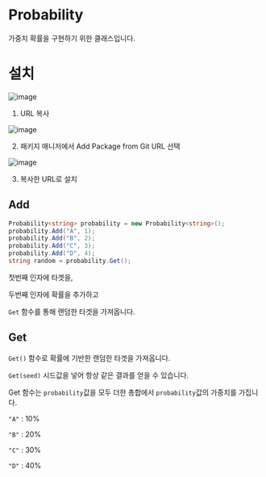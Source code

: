# Probability<T>

가중치 확률을 구현하기 위한 클래스입니다.

# 설치

![image](https://github.com/user-attachments/assets/b391a76a-22e7-41c0-b2e1-cf593f763b4f)

1. URL 복사

![image](https://github.com/user-attachments/assets/f4060f1d-94aa-4a49-b001-e7a5e01316e1)

2. 패키지 매니저에서 Add Package from Git URL 선택
   
![image](https://github.com/user-attachments/assets/0e53e578-f0c1-4399-893f-c3028ee6befe)

3.  복사한 URL로 설치

## Add

```csharp
Probability<string> probability = new Probability<string>();
probability.Add("A", 1);
probability.Add("B", 2);
probability.Add("C", 3);
probability.Add("D", 4);
string random = probability.Get();
```

첫번째 인자에 타겟을,

두번째 인자에 확률을 추가하고

`Get` 함수를 통해 랜덤한 타겟을 가져옵니다.

## Get

`Get()` 함수로 확률에 기반한 랜덤한 타겟을 가져옵니다.

`Get(seed)` 시드값을 넣어 항상 같은 결과를 얻을 수 있습니다.

Get 함수는 `probability`값을 모두 더한 총합에서 `probability`값의 가중치를 가집니다.

`"A"` : 10%

`"B"` : 20%

`"C"` : 30%

`"D"` : 40%
